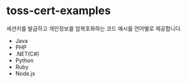 # toss-cert-examples
세션키를 발급하고 개인정보를 암복호화하는 코드 예시를 언어별로 제공합니다.
- Java
- PHP
- .NET(C#)
- Python
- Ruby
- Node.js
